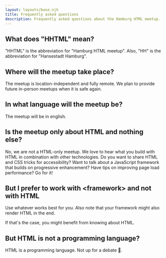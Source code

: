 ```yaml
---
layout: layouts/base.njk
title: Frequently asked questions
description: Frequently asked questions about the Hamburg HTML meetup.
---
```

## What does "HHTML" mean?

"HHTML" is the abbreviation for "Hamburg HTML meetup". Also, "HH" is the abbreviation for "Hansestadt Hamburg".

## Where will the meetup take place?

The meetup is location-independent and fully remote. We plan to provide future in-person meetups when it is safe again.

## In what language will the meetup be?

The meetup will be in english.

## Is the meetup only about HTML and nothing else? 

No, we are not a HTML-only meetup. We love to hear what you build with HTML in combination with other technologies. Do you want to share HTML and CSS tricks for accessibility? Want to talk about a JavaScript framework that builds on progressive enhancement? Have tips on improving page load performance? Go for it!

## But I prefer to work with \<framework\> and not with HTML

Use whatever works best for you. Also note that your framework might also render HTML in the end.

If that's the case, you might benefit from knowing about HTML.

## But HTML is not a programming language?

HTML is a programming language. Not up for a debate 💖.
